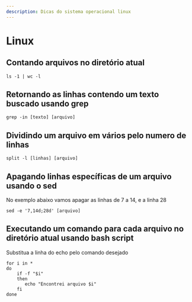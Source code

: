 ```yaml
---
description: Dicas do sistema operacional linux
---
```


# Linux

## Contando arquivos no diretório atual

```text
ls -1 | wc -l
```

## Retornando as linhas contendo um texto buscado usando grep

```text
grep -in [texto] [arquivo]
```

## Dividindo um arquivo em vários pelo numero de linhas

```text
split -l [linhas] [arquivo]
```

## Apagando linhas específicas de um arquivo usando o sed

No exemplo abaixo vamos apagar as linhas de 7 a 14, e a linha 28

```text
sed -e '7,14d;28d' [arquivo]
```

## Executando um comando para cada arquivo no diretório atual usando bash script

Substitua a linha do echo pelo comando desejado

```text
for i in * 
do
    if -f "$i" 
    then
       echo "Encontrei arquivo $i"
    fi
done

```

